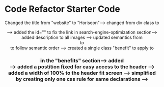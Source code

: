 # Code Refactor Starter Code

Changed the title from "website" to "Horiseon"-->
changed from div class to <header>-->
added the id="" to fix the link in search-engine-optimization section-->
added <alt> description to all images --> 
updated semantics from <div> to <section> to follow semantic order -->
created a single class "benefit" to apply to <h3> in the "benefits" section-->
added <div class="footer"> -->
added a postition fixed for easy access to the header -->
 added a width of 100% to the header  fit screen -->
simplified by creating only one css rule for same declarations -->
